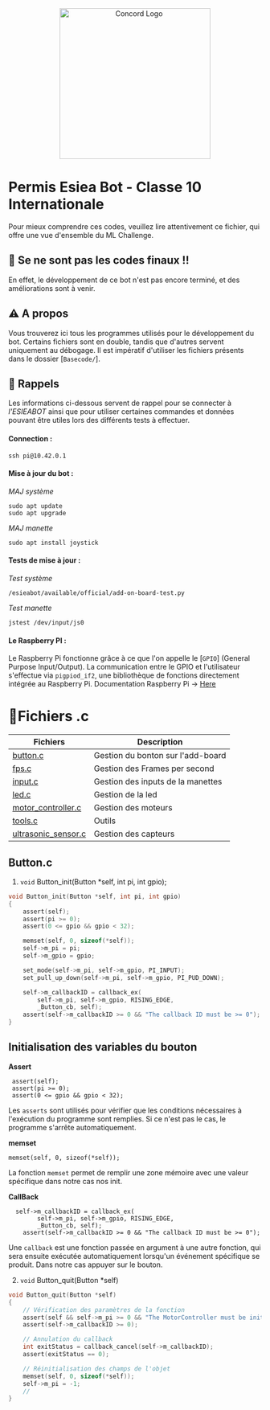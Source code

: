 <div align="center">
<img src="https://cdn.discordapp.com/attachments/1212852209491116113/1349860905789161553/Logo_Esiea_-_blanc_fond_bleu_1.png?ex=67d4a36f&is=67d351ef&hm=7eab9224bede781da7d8cef37ad0484f6e27d8397b9b143322e5b84533456c3c&" width="300" alt="Concord Logo">
</div>

# Permis Esiea Bot - Classe 10 Internationale
Pour mieux comprendre ces codes, veuillez lire attentivement ce fichier, qui offre une vue d'ensemble du ML Challenge.

## 🚨 Se ne sont pas les codes finaux !!
En effet, le développement de ce bot n'est pas encore terminé, et des améliorations sont à venir.

## ⚠️ A propos
Vous trouverez ici tous les programmes utilisés pour le développement du bot. Certains fichiers sont en double, tandis que d'autres servent uniquement au débogage. Il est impératif d'utiliser les fichiers présents dans le dossier [`Basecode/`].

## 💾 Rappels

Les informations ci-dessous servent de rappel pour se connecter à *l'ESIEABOT* ainsi que pour utiliser certaines commandes et données pouvant être utiles lors des différents tests à effectuer.

#### **Connection :**

```console
ssh pi@10.42.0.1
```
#### **Mise à jour du bot :**

*MAJ système*
```console
sudo apt update
sudo apt upgrade
```
*MAJ manette* 
```console
sudo apt install joystick
```
#### **Tests de mise à jour :**

*Test système* 
```console
/esieabot/available/official/add-on-board-test.py
```
*Test manette* 
```console
jstest /dev/input/js0
```

#### **Le Raspberry PI :**
Le Raspberry Pi fonctionne grâce à ce que l'on appelle le [`GPIO`] (General Purpose Input/Output).
La communication entre le GPIO et l'utilisateur s'effectue via `pigpiod_if2`, une bibliothèque de fonctions directement intégrée au Raspberry Pi.
Documentation Raspberry Pi -> [Here](https://www.raspberrypi.com/documentation/)

# 📄Fichiers .c

|  Fichiers                                                                                                      | Description                                 |
|----------------------------------------------------------------------------------------------------------------|---------------------------------------------|
| [button.c](https://github.com/Polaerz/PermisEsieaBot/blob/main/Basecode/Basecode/button.c)                     | Gestion du bonton sur l'add-board
| [fps.c](https://github.com/Polaerz/PermisEsieaBot/blob/main/Basecode/Basecode/fps.c)                           | Gestion des Frames per second
| [input.c](https://github.com/Polaerz/PermisEsieaBot/blob/main/Basecode/Basecode/input.c)                       | Gestion des inputs de la manettes 
| [led.c](https://github.com/Polaerz/PermisEsieaBot/blob/main/Basecode/Basecode/led.c)                           | Gestion de la led
| [motor_controller.c](https://github.com/Polaerz/PermisEsieaBot/blob/main/Basecode/Basecode/motor_controller.c) | Gestion des moteurs
| [tools.c](https://github.com/Polaerz/PermisEsieaBot/blob/main/Basecode/Basecode/tools.c)                       | Outils
| [ultrasonic_sensor.c](https://github.com/Polaerz/PermisEsieaBot/blob/main/Basecode/Basecode/ultrasonic_sensor.c) | Gestion des capteurs

## Button.c
1. `void` Button_init(Button *self, int pi, int gpio);

```c
void Button_init(Button *self, int pi, int gpio)
{
    assert(self);
    assert(pi >= 0);
    assert(0 <= gpio && gpio < 32);

    memset(self, 0, sizeof(*self));
    self->m_pi = pi;
    self->m_gpio = gpio;

    set_mode(self->m_pi, self->m_gpio, PI_INPUT);
    set_pull_up_down(self->m_pi, self->m_gpio, PI_PUD_DOWN);

    self->m_callbackID = callback_ex(
        self->m_pi, self->m_gpio, RISING_EDGE,
        _Button_cb, self);
    assert(self->m_callbackID >= 0 && "The callback ID must be >= 0");
}
```
## Initialisation des variables du bouton
**Assert** 
```console
 assert(self);
 assert(pi >= 0);
 assert(0 <= gpio && gpio < 32);
```
Les ``asserts`` sont utilisés pour vérifier que les conditions nécessaires à l'exécution du programme sont remplies. Si ce n'est pas le cas, le programme s'arrête automatiquement.

**memset**
```console
memset(self, 0, sizeof(*self));
```
La fonction ``memset`` permet de remplir une zone mémoire avec une valeur spécifique dans notre cas nos init. 

**CallBack**
```console
  self->m_callbackID = callback_ex(
        self->m_pi, self->m_gpio, RISING_EDGE,
        _Button_cb, self);
    assert(self->m_callbackID >= 0 && "The callback ID must be >= 0");
```
Une ``callback`` est une fonction passée en argument à une autre fonction, qui sera ensuite exécutée automatiquement lorsqu'un événement spécifique se produit. Dans notre cas appuyer sur le bouton.

2. ``void`` Button_quit(Button *self)

```c
void Button_quit(Button *self)
{
    // Vérification des paramètres de la fonction
    assert(self && self->m_pi >= 0 && "The MotorController must be initialized");    
    assert(self->m_callbackID >= 0);

    // Annulation du callback
    int exitStatus = callback_cancel(self->m_callbackID);
    assert(exitStatus == 0);

    // Réinitialisation des champs de l'objet
    memset(self, 0, sizeof(*self));
    self->m_pi = -1;
    //
}
```
   
